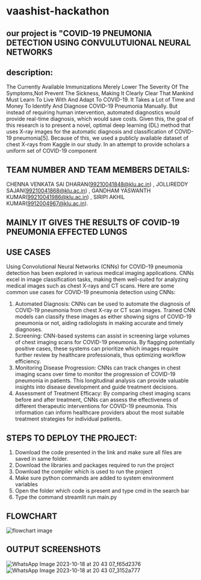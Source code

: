 # vaashist-hackathon
## our project is "COVID-19 PNEUMONIA DETECTION USING CONVULUTUIONAL NEURAL NETWORKS
## description: 
The Currently Available Immunizations Merely Lower The Severity Of The Symptoms,Not 
Prevent The Sickness, Making It Clearly Clear That Mankind Must Learn To Live With And 
Adapt To COVID-19. It Takes a Lot of Time and Money To Identify And Diagnose COVID-19 
Pneumonia Manually. But instead of requiring human intervention, automated diagnostics would 
provide real-time diagnosis, which would save costs. Given this, the goal of this research is to 
present a novel, optimal deep learning (DL) method that uses X-ray images for the automatic 
diagnosis and classification of COVID-19 pneumonia[5]. Because of this, we used a publicly 
available dataset of chest X-rays from Kaggle in our study. In an attempt to provide scholars a 
uniform set of COVID-19 component

## TEAM NUMBER AND TEAM MEMBERS DETAILS:
CHENNA VENKATA SAI DHARAN(99210041848@klu.ac.in) , JOLLIREDDY SAJAN(99210041868@klu.ac.in) , GANDHAM YASWANTH KUMAR(99210041986@klu.ac.in) , SIRIPI AKHIL KUMAR(9912004967@klu.ac.in).

## MAINLY IT GIVES THE RESULTS OF COVID-19 PNEUMONIA EFFECTED LUNGS

## USE CASES
Using Convolutional Neural Networks (CNNs) for COVID-19 pneumonia detection has been explored in various medical imaging applications. CNNs excel in image classification tasks, making them well-suited for analyzing medical images such as chest X-rays and CT scans. Here are some common use cases for COVID-19 pneumonia detection using CNNs:
1. Automated Diagnosis: CNNs can be used to automate the diagnosis of COVID-19 pneumonia from chest X-ray or CT scan images. Trained CNN models can classify these images as either showing signs of COVID-19 pneumonia or not, aiding radiologists in making accurate and timely diagnoses.
2. Screening: CNN-based systems can assist in screening large volumes of chest imaging scans for COVID-19 pneumonia. By flagging potentially positive cases, these systems can prioritize which images require further review by healthcare professionals, thus optimizing workflow efficiency.
3. Monitoring Disease Progression: CNNs can track changes in chest imaging scans over time to monitor the progression of COVID-19 pneumonia in patients. This longitudinal analysis can provide valuable insights into disease development and guide treatment decisions.
4. Assessment of Treatment Efficacy: By comparing chest imaging scans before and after treatment, CNNs can assess the effectiveness of different therapeutic interventions for COVID-19 pneumonia. This information can inform healthcare providers about the most suitable treatment strategies for individual patients.

## STEPS TO DEPLOY THE PROJECT:
1. Download the code presented in the link and make sure all files are saved in same folder.
2. Download the libraries and packages required to run the project
3. Download the compiler which is used to run the project
4. Make sure python commands are added to system environment variables
5. Open the folder which code is present and type cmd in the search bar
6. Type the command streamlit run main.py

## FLOWCHART
![flowchart image](https://github.com/saidharan2621/vaashist-hackathon/assets/91666736/8140035c-4424-49e0-9d0d-860efcbb4b34)

## OUTPUT SCREENSHOTS
![WhatsApp Image 2023-10-18 at 20 43 07_f65d2376](https://github.com/saidharan2621/vaashist-hackathon/assets/91666736/4b6c0f98-60ac-4555-9c52-4aaa6130ecc0)
![WhatsApp Image 2023-10-18 at 20 43 07_3152a777](https://github.com/saidharan2621/vaashist-hackathon/assets/91666736/3bf3e660-70bb-4f28-8c57-6565210e6610)




